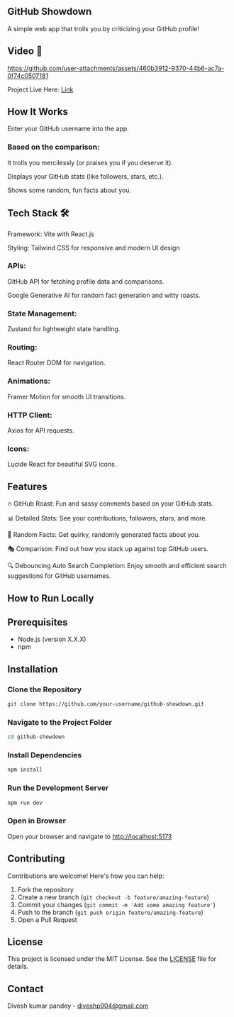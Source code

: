  ## GitHub Showdown
 
A simple web app that trolls you by criticizing your GitHub profile!

## Video 📸

https://github.com/user-attachments/assets/460b3912-9370-44b6-ac7a-0f74c0507181

Project Live Here: [Link](https://git-show-down-f8yswhtf3-divesh-pandeys-projects.vercel.app/)

## How It Works

Enter your GitHub username into the app.

### Based on the comparison:

It trolls you mercilessly (or praises you if you deserve it).

Displays your GitHub stats (like followers, stars, etc.).

Shows some random, fun facts about you.

## Tech Stack 🛠️

Framework: Vite with React.js

Styling: Tailwind CSS for responsive and modern UI design

### APIs:

GitHub API for fetching profile data and comparisons.

Google Generative AI for random fact generation and witty roasts.

### State Management:

Zustand for lightweight state handling.

### Routing: 

React Router DOM for navigation.

### Animations: 

Framer Motion for smooth UI transitions.

### HTTP Client: 

Axios for API requests.

### Icons: 

Lucide React for beautiful SVG icons.

## Features

🔥 GitHub Roast: Fun and sassy comments based on your GitHub stats.

📊 Detailed Stats: See your contributions, followers, stars, and more.

🤔 Random Facts: Get quirky, randomly generated facts about you.

🎭 Comparison: Find out how you stack up against top GitHub users.

🔍 Debouncing Auto Search Completion: Enjoy smooth and efficient search suggestions for GitHub usernames.

## How to Run Locally

## Prerequisites
- Node.js (version X.X.X)
- npm

## Installation

### Clone the Repository
```bash
git clone https://github.com/your-username/github-showdown.git
```

### Navigate to the Project Folder
```bash
cd github-showdown
```

### Install Dependencies
```bash
npm install
```

### Run the Development Server
```bash
npm run dev
```

### Open in Browser
Open your browser and navigate to [http://localhost:5173](http://localhost:5173)


## Contributing
Contributions are welcome! Here's how you can help:

1. Fork the repository
2. Create a new branch (`git checkout -b feature/amazing-feature`)
3. Commit your changes (`git commit -m 'Add some amazing feature'`)
4. Push to the branch (`git push origin feature/amazing-feature`)
5. Open a Pull Request



## License
This project is licensed under the MIT License. See the [LICENSE](LICENSE) file for details.

## Contact
Divesh kumar pandey - diveshp904@gmail.com


